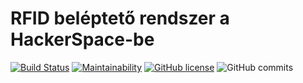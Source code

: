 # RFID beléptető rendszer a HackerSpace-be

[![Build Status](https://travis-ci.com/D3vl0per/RFID-Door-Access.svg?token=yZsNy4qEqNvP28YpvSer&branch=master)](https://travis-ci.com/D3vl0per/RFID-Door-Access)
[![Maintainability](https://api.codeclimate.com/v1/badges/ec7912d9b7aee636e57d/maintainability)](https://codeclimate.com/github/D3vl0per/RFID-Door-Access/maintainability)
[![GitHub license](https://img.shields.io/github/license/Naereen/StrapDown.js.svg)](https://github.com/D3vl0per/RFID-Door-Access/blob/master/LICENSE)
![GitHub commits](https://img.shields.io/github/commits-since/SubtitleEdit/subtitleedit/3.4.7.svg)
